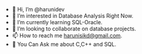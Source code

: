 - 👋 Hi, I’m @harunidev
- 👀 I’m interested in Database Analysis Right Now.
- 🌱 I’m currently learning SQL-Oracle.
- 💞️ I’m looking to collaborate on database projects.
- 📫 How to reach me harunisikd@gmail.com.
- 💬 You Can Ask me about C,C++ and SQL.


